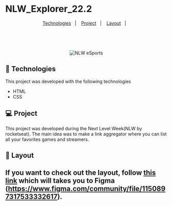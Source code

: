 # NLW_Explorer_22.2
<p align="center">
  <a href="#-tecnologias">Technologies</a>&nbsp;&nbsp;&nbsp;|&nbsp;&nbsp;&nbsp;
  <a href="#-projeto">Project</a>&nbsp;&nbsp;&nbsp;|&nbsp;&nbsp;&nbsp;
  <a href="#-layout">Layout</a>&nbsp;&nbsp;&nbsp;|&nbsp;&nbsp;&nbsp;
</p>

<p align="center">
  <img src="" alt="">

  <img src="" alt="">

</p>

<br>

<p align="center">
  <img alt="NLW eSports" src="">
</p>

## 🚀 Technologies

This project was developed with the following technologies

- HTML
- CSS

## 💻 Project

This project was developed during the Next Level Week(NLW by rocketseat). The main idea was to make a link aggregator where you can list all your favorites games and streamers.


## 🔖 Layout

If you want to check out the layout, follow [this link](https://www.figma.com/community/file/1150897317533332617) which will takes you to Figma (https://www.figma.com/community/file/1150897317533332617).
---

